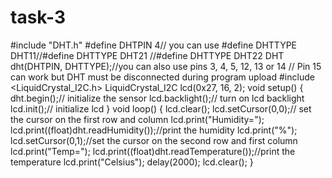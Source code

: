 # task-3
#include "DHT.h"
#define DHTPIN 4// you can use 
#define DHTTYPE DHT11//#define DHTTYPE DHT21
                     //#define DHTTYPE DHT22
DHT dht(DHTPIN, DHTTYPE);//you can also use pins 3, 4, 5, 12, 13 or 14
   // Pin 15 can work but DHT must be disconnected during program upload
#include <LiquidCrystal_I2C.h>
LiquidCrystal_I2C lcd(0x27, 16, 2);
void setup() {
 dht.begin();// initialize the sensor
 lcd.backlight();// turn on lcd backlight
 lcd.init();// initialize lcd
}
void loop() {
 lcd.clear();
   lcd.setCursor(0,0);// set the cursor on the first row and column
   lcd.print("Humidity=");
   lcd.print((float)dht.readHumidity());//print the humidity
   lcd.print("%");
   lcd.setCursor(0,1);//set the cursor on the second row and first column
   lcd.print("Temp=");
   lcd.print((float)dht.readTemperature());//print the temperature
   lcd.print("Celsius");
   delay(2000);
   lcd.clear();
}
